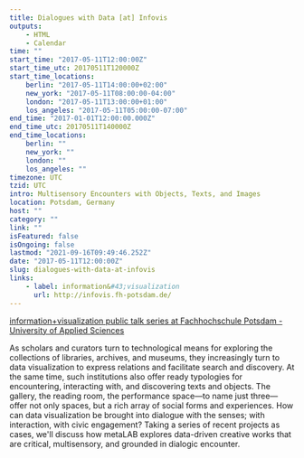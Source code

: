 ```yaml
---
title: Dialogues with Data [at] Infovis
outputs:
    - HTML
    - Calendar
time: ""
start_time: "2017-05-11T12:00:00Z"
start_time_utc: 20170511T120000Z
start_time_locations:
    berlin: "2017-05-11T14:00:00+02:00"
    new_york: "2017-05-11T08:00:00-04:00"
    london: "2017-05-11T13:00:00+01:00"
    los_angeles: "2017-05-11T05:00:00-07:00"
end_time: "2017-01-01T12:00:00.000Z"
end_time_utc: 20170511T140000Z
end_time_locations:
    berlin: ""
    new_york: ""
    london: ""
    los_angeles: ""
timezone: UTC
tzid: UTC
intro: Multisensory Encounters with Objects, Texts, and Images
location: Potsdam, Germany
host: ""
category: ""
link: ""
isFeatured: false
isOngoing: false
lastmod: "2021-09-16T09:49:46.252Z"
date: "2017-05-11T12:00:00Z"
slug: dialogues-with-data-at-infovis
links:
    - label: information&#43;visualization
      url: http://infovis.fh-potsdam.de/
---
```

<a href="http://infovis.fh-potsdam.de" target="_blank">information+visualization public talk series at Fachhochschule Potsdam - University of Applied Sciences</a>

As scholars and curators turn to technological means for exploring the collections of libraries, archives, and museums, they increasingly turn to data visualization to express relations and facilitate search and discovery. At the same time, such institutions also offer ready typologies for encountering, interacting with, and discovering texts and objects. The gallery, the reading room, the performance space—to name just three—offer not only spaces, but a rich array of social forms and experiences. How can data visualization be brought into dialogue with the senses; with interaction, with civic engagement? Taking a series of recent projects as cases, we'll discuss how metaLAB explores data-driven creative works that are critical, multisensory, and grounded in dialogic encounter.